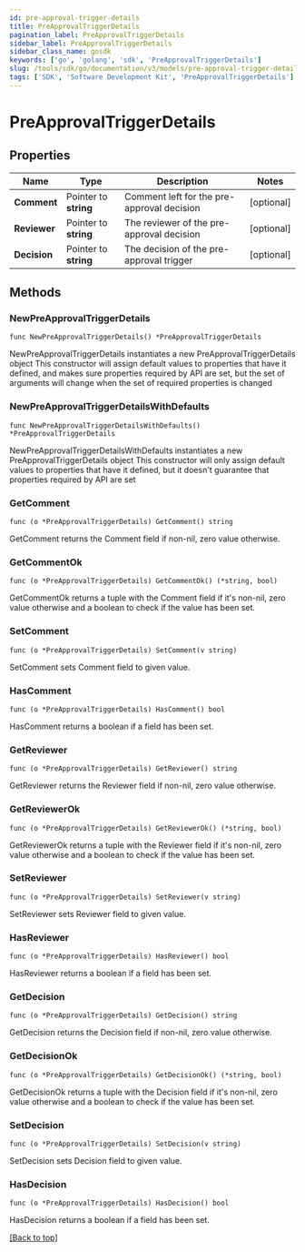 ```yaml
---
id: pre-approval-trigger-details
title: PreApprovalTriggerDetails
pagination_label: PreApprovalTriggerDetails
sidebar_label: PreApprovalTriggerDetails
sidebar_class_name: gosdk
keywords: ['go', 'golang', 'sdk', 'PreApprovalTriggerDetails'] 
slug: /tools/sdk/go/documentation/v3/models/pre-approval-trigger-details
tags: ['SDK', 'Software Development Kit', 'PreApprovalTriggerDetails']
---
```


# PreApprovalTriggerDetails

## Properties

Name | Type | Description | Notes
------------ | ------------- | ------------- | -------------
**Comment** | Pointer to **string** | Comment left for the pre-approval decision | [optional] 
**Reviewer** | Pointer to **string** | The reviewer of the pre-approval decision | [optional] 
**Decision** | Pointer to **string** | The decision of the pre-approval trigger | [optional] 

## Methods

### NewPreApprovalTriggerDetails

`func NewPreApprovalTriggerDetails() *PreApprovalTriggerDetails`

NewPreApprovalTriggerDetails instantiates a new PreApprovalTriggerDetails object
This constructor will assign default values to properties that have it defined,
and makes sure properties required by API are set, but the set of arguments
will change when the set of required properties is changed

### NewPreApprovalTriggerDetailsWithDefaults

`func NewPreApprovalTriggerDetailsWithDefaults() *PreApprovalTriggerDetails`

NewPreApprovalTriggerDetailsWithDefaults instantiates a new PreApprovalTriggerDetails object
This constructor will only assign default values to properties that have it defined,
but it doesn't guarantee that properties required by API are set

### GetComment

`func (o *PreApprovalTriggerDetails) GetComment() string`

GetComment returns the Comment field if non-nil, zero value otherwise.

### GetCommentOk

`func (o *PreApprovalTriggerDetails) GetCommentOk() (*string, bool)`

GetCommentOk returns a tuple with the Comment field if it's non-nil, zero value otherwise
and a boolean to check if the value has been set.

### SetComment

`func (o *PreApprovalTriggerDetails) SetComment(v string)`

SetComment sets Comment field to given value.

### HasComment

`func (o *PreApprovalTriggerDetails) HasComment() bool`

HasComment returns a boolean if a field has been set.

### GetReviewer

`func (o *PreApprovalTriggerDetails) GetReviewer() string`

GetReviewer returns the Reviewer field if non-nil, zero value otherwise.

### GetReviewerOk

`func (o *PreApprovalTriggerDetails) GetReviewerOk() (*string, bool)`

GetReviewerOk returns a tuple with the Reviewer field if it's non-nil, zero value otherwise
and a boolean to check if the value has been set.

### SetReviewer

`func (o *PreApprovalTriggerDetails) SetReviewer(v string)`

SetReviewer sets Reviewer field to given value.

### HasReviewer

`func (o *PreApprovalTriggerDetails) HasReviewer() bool`

HasReviewer returns a boolean if a field has been set.

### GetDecision

`func (o *PreApprovalTriggerDetails) GetDecision() string`

GetDecision returns the Decision field if non-nil, zero value otherwise.

### GetDecisionOk

`func (o *PreApprovalTriggerDetails) GetDecisionOk() (*string, bool)`

GetDecisionOk returns a tuple with the Decision field if it's non-nil, zero value otherwise
and a boolean to check if the value has been set.

### SetDecision

`func (o *PreApprovalTriggerDetails) SetDecision(v string)`

SetDecision sets Decision field to given value.

### HasDecision

`func (o *PreApprovalTriggerDetails) HasDecision() bool`

HasDecision returns a boolean if a field has been set.


[[Back to top]](#) 


